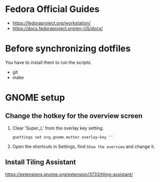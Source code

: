 # Fedora Official Guides

- https://fedoraproject.org/workstation/
- https://docs.fedoraproject.org/en-US/docs/

# Before synchronizing dotfiles

You have to install them to run the scripts.

- git
- make

# GNOME setup

## Change the hotkey for the overview screen

1. Clear 'Super_L' from the overlay key setting.
    ```
    gsettings set org.gnome.mutter overlay-key ''
    ```
2. Open the shortcuts in Settings, find `Show the overview` and change it.

## Install Tiling Assistant

<https://extensions.gnome.org/extension/3733/tiling-assistant/>
